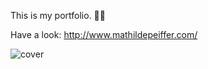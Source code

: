 This is my portfolio. 👩‍💻
 
Have a look: http://www.mathildepeiffer.com/  



![cover](https://user-images.githubusercontent.com/86634734/136648381-3dee1894-e19f-4952-b6f6-69f59ccdc3e5.jpg)

 
 
